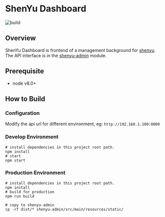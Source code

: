 # ShenYu Dashboard

![build](https://github.com/dromara/shenyu-dashboard/workflows/build/badge.svg)


## Overview
ShenYu Dashboard is frontend of a management background for [shenyu](https://github.com/dromara/shenyu). The API interface is in the [shenyu-admin](https://github.com/dromara/shenyu/tree/master/shenyu-admin) module.
                                                                                                   
## Prerequisite
- node v8.0+

## How to Build

### Configuration

Modify the api url for different environment, eg: `http://192.168.1.100:8000`


### Develop Environment

```shell
# install dependencies in this project root path.
npm install
# start
npm start
```

### Production Environment

```shell
# install dependencies in this project root path.
npm install
# build for production
npm run build

# copy to shenyu-admin
cp -rf dist/* shenyu-admin/src/main/resources/static/
```


